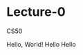 # Lecture-0
CS50
<!DOCTYPE html>
<html>
    <head>
    	<title>The Webpage!</title>
    </head>
    <body>
    	Hello, World! Hello Hello
    <body>
<html>
  

